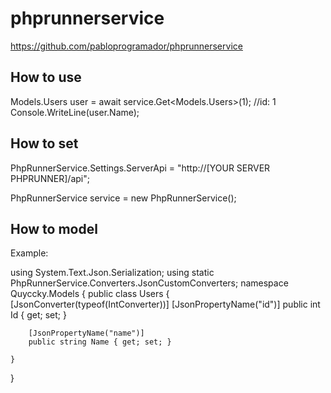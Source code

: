 # phprunnerservice
https://github.com/pabloprogramador/phprunnerservice

## How to use

Models.Users user = await service.Get<Models.Users>(1); //id: 1
Console.WriteLine(user.Name);


## How to set

PhpRunnerService.Settings.ServerApi = "http://[YOUR SERVER PHPRUNNER]/api";

PhpRunnerService service = new PhpRunnerService();

## How to model
Example:

using System.Text.Json.Serialization;
using static PhpRunnerService.Converters.JsonCustomConverters;
namespace Quyccky.Models
{
    public class Users
    {
        [JsonConverter(typeof(IntConverter))]
        [JsonPropertyName("id")]
        public int Id { get; set; }

        [JsonPropertyName("name")]
        public string Name { get; set; }

    }
}
